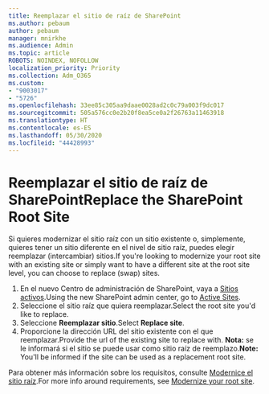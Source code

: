 ```yaml
---
title: Reemplazar el sitio de raíz de SharePoint
ms.author: pebaum
author: pebaum
manager: mnirkhe
ms.audience: Admin
ms.topic: article
ROBOTS: NOINDEX, NOFOLLOW
localization_priority: Priority
ms.collection: Adm_O365
ms.custom:
- "9003017"
- "5726"
ms.openlocfilehash: 33ee85c305aa9daae0028ad2c0c79a003f9dc017
ms.sourcegitcommit: 505a576cc0e2b20f8ea5ce0a2f26763a11463918
ms.translationtype: HT
ms.contentlocale: es-ES
ms.lasthandoff: 05/30/2020
ms.locfileid: "44428993"
---
```

# <a name="replace-the-sharepoint-root-site"></a><span data-ttu-id="42bc9-102">Reemplazar el sitio de raíz de SharePoint</span><span class="sxs-lookup"><span data-stu-id="42bc9-102">Replace the SharePoint Root Site</span></span>
<span data-ttu-id="42bc9-103">Si quieres modernizar el sitio raíz con un sitio existente o, simplemente, quieres tener un sitio diferente en el nivel de sitio raíz, puedes elegir reemplazar (intercambiar) sitios.</span><span class="sxs-lookup"><span data-stu-id="42bc9-103">If you're looking to modernize your root site with an existing site or simply want to have a different site at the root site level, you can choose to replace (swap) sites.</span></span>

1. <span data-ttu-id="42bc9-104">En el nuevo Centro de administración de SharePoint, vaya a [Sitios activos](https://admin.microsoft.com/sharepoint?page=siteManagement&modern=true).</span><span class="sxs-lookup"><span data-stu-id="42bc9-104">Using the new SharePoint admin center, go to [Active Sites](https://admin.microsoft.com/sharepoint?page=siteManagement&modern=true).</span></span>
2. <span data-ttu-id="42bc9-105">Seleccione el sitio raíz que quiera reemplazar.</span><span class="sxs-lookup"><span data-stu-id="42bc9-105">Select the root site you'd like to replace.</span></span>
3. <span data-ttu-id="42bc9-106">Seleccione **Reemplazar sitio**.</span><span class="sxs-lookup"><span data-stu-id="42bc9-106">Select **Replace site**.</span></span>
4. <span data-ttu-id="42bc9-107">Proporcione la dirección URL del sitio existente con el que reemplazar.</span><span class="sxs-lookup"><span data-stu-id="42bc9-107">Provide the url of the existing site to replace with.</span></span> <span data-ttu-id="42bc9-108">**Nota:** se le informará si el sitio se puede usar como sitio raíz de reemplazo.</span><span class="sxs-lookup"><span data-stu-id="42bc9-108">**Note:** You'll be informed if the site can be used as a replacement root site.</span></span>

<span data-ttu-id="42bc9-109">Para obtener más información sobre los requisitos, consulte [Modernice el sitio raíz](https://docs.microsoft.com/sharepoint/modern-root-site).</span><span class="sxs-lookup"><span data-stu-id="42bc9-109">For more info around requirements, see [Modernize your root site](https://docs.microsoft.com/sharepoint/modern-root-site).</span></span>